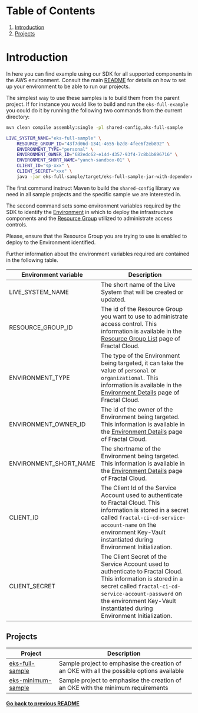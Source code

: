 # Table of Contents
1. [Introduction](#introduction)
2. [Projects](#projects)
# Introduction

In here you can find example using our SDK for all supported components in the AWS environment.
Consult the main [README](../README.md) for details on how to set up your environment to be able to run our projects.

The simplest way to use these samples is to build them from the parent project.
If for instance you would like to build and run the `eks-full-example` you could do it by running the following two 
commands from the current directory:

```bash
mvn clean compile assembly:single -pl shared-config,aks-full-sample

LIVE_SYSTEM_NAME="eks-full-sample" \
    RESOURCE_GROUP_ID="43f7d06d-1341-4655-b2d8-4fee6f2eb892" \
    ENVIRONMENT_TYPE="personal" \
    ENVIRONMENT_OWNER_ID="682edc62-e14d-4357-93f4-7c8b1b896716" \
    ENVIRONMENT_SHORT_NAME="yanch-sandbox-01" \
    CLIENT_ID="sp-xxx" \
    CLIENT_SECRET="xxx" \
    java -jar eks-full-sample/target/eks-full-sample-jar-with-dependencies.jar
```

The first command instruct Maven to build the `shared-config` library we need in all sample projects and the specific sample we are interested in.

The second command sets some environment variables required by the SDK to identify the [Environment](https://fractal.cloud/docs/definitions/concepts/) in which to deploy 
the infrastructure components and the [Resource Group](https://fractal.cloud/docs/definitions/concepts/) utilized to administrate access controls. 

Please, ensure that the Resource Group you are trying to use is enabled to deploy to the Environment identified.

Further information about the environment variables required are contained in the following table.

| Environment variable 	  | Description                                                                                                                                                                                                                                           |
|---------------------------|-------------------------------------------------------------------------------------------------------------------------------------------------------------------------------------------------------------------------------------------------------|
| LIVE_SYSTEM_NAME    	     | The short name of the Live System that will be created or updated. 	                                                                                                                                                                                  |
| RESOURCE_GROUP_ID         | The id of the Resource Group you want to use to administrate access control. This information is available in the [Resource Group List](https://fractal.cloud/resource-groups) page of Fractal Cloud.                                                 |
| ENVIRONMENT_TYPE        	 | The type of the Environment being targeted, it can take the value of `personal` or `organizational`. This information is available in the [Environment Details](https://fractal.cloud/environments) page of Fractal Cloud.             	              |
| ENVIRONMENT_OWNER_ID      | The id of the owner of the Environment being targeted. This information is available in the [Environment Details](https://fractal.cloud/environments) page of Fractal Cloud.                                                                          |
| ENVIRONMENT_SHORT_NAME    | The shortname of the Environment being targeted. This information is available in the [Environment Details](https://fractal.cloud/environments) page of Fractal Cloud.                                                                                |
| CLIENT_ID       	         | The Client Id of the Service Account used to authenticate to Fractal Cloud. This information is stored in a secret called `fractal-ci-cd-service-account-name` on the environment Key-Vault instantiated during Environment Initialization.           |
| CLIENT_SECRET       	     | The Client Secret of the Service Account used to authenticate to Fractal Cloud. This information is stored in a secret called `fractal-ci-cd-service-account-password` on the environment Key-Vault instantiated during Environment Initialization. 	 |

## Projects

| Project                                                                      	 | Description                                                                               	 |
|--------------------------------------------------------------------------------|---------------------------------------------------------------------------------------------|
| [ eks-full-sample ]( eks-full-sample/ )                                   	    | Sample project to emphasise the creation of an OKE with all the possible options available  |
| [ eks-minimum-sample ]( eks-minimum-sample/ )                              	   | Sample project to emphasise the creation of an OKE with the minimum requirements            |

#### [Go back to previous README](../README.md)